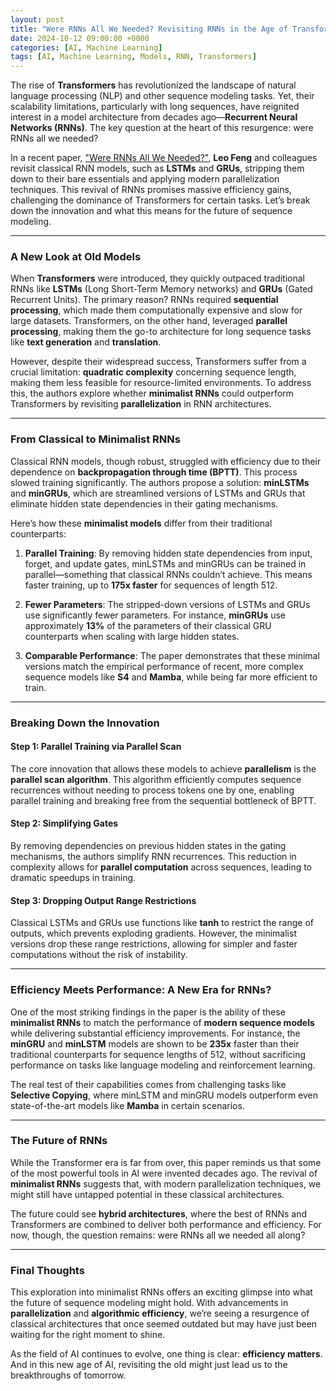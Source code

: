 ```yaml
---
layout: post
title: "Were RNNs All We Needed? Revisiting RNNs in the Age of Transformers"
date: 2024-10-12 09:00:00 +0000
categories: [AI, Machine Learning]
tags: [AI, Machine Learning, Models, RNN, Transformers]
---
```




The rise of **Transformers** has revolutionized the landscape of natural language processing (NLP) and other sequence modeling tasks. Yet, their scalability limitations, particularly with long sequences, have reignited interest in a model architecture from decades ago—**Recurrent Neural Networks (RNNs)**. The key question at the heart of this resurgence: were RNNs all we needed?

In a recent paper, ["Were RNNs All We Needed?"](https://arxiv.org/pdf/2410.01201), **Leo Feng** and colleagues revisit classical RNN models, such as **LSTMs** and **GRUs**, stripping them down to their bare essentials and applying modern parallelization techniques. This revival of RNNs promises massive efficiency gains, challenging the dominance of Transformers for certain tasks. Let’s break down the innovation and what this means for the future of sequence modeling.

---

### A New Look at Old Models

When **Transformers** were introduced, they quickly outpaced traditional RNNs like **LSTMs** (Long Short-Term Memory networks) and **GRUs** (Gated Recurrent Units). The primary reason? RNNs required **sequential processing**, which made them computationally expensive and slow for large datasets. Transformers, on the other hand, leveraged **parallel processing**, making them the go-to architecture for long sequence tasks like **text generation** and **translation**.

However, despite their widespread success, Transformers suffer from a crucial limitation: **quadratic complexity** concerning sequence length, making them less feasible for resource-limited environments. To address this, the authors explore whether **minimalist RNNs** could outperform Transformers by revisiting **parallelization** in RNN architectures.

---

### From Classical to Minimalist RNNs

Classical RNN models, though robust, struggled with efficiency due to their dependence on **backpropagation through time (BPTT)**. This process slowed training significantly. The authors propose a solution: **minLSTMs** and **minGRUs**, which are streamlined versions of LSTMs and GRUs that eliminate hidden state dependencies in their gating mechanisms.

Here’s how these **minimalist models** differ from their traditional counterparts:

1. **Parallel Training**: By removing hidden state dependencies from input, forget, and update gates, minLSTMs and minGRUs can be trained in parallel—something that classical RNNs couldn’t achieve. This means faster training, up to **175x faster** for sequences of length 512.
   
2. **Fewer Parameters**: The stripped-down versions of LSTMs and GRUs use significantly fewer parameters. For instance, **minGRUs** use approximately **13%** of the parameters of their classical GRU counterparts when scaling with large hidden states.

3. **Comparable Performance**: The paper demonstrates that these minimal versions match the empirical performance of recent, more complex sequence models like **S4** and **Mamba**, while being far more efficient to train.

---

### Breaking Down the Innovation

#### Step 1: **Parallel Training via Parallel Scan**

The core innovation that allows these models to achieve **parallelism** is the **parallel scan algorithm**. This algorithm efficiently computes sequence recurrences without needing to process tokens one by one, enabling parallel training and breaking free from the sequential bottleneck of BPTT.

#### Step 2: **Simplifying Gates**

By removing dependencies on previous hidden states in the gating mechanisms, the authors simplify RNN recurrences. This reduction in complexity allows for **parallel computation** across sequences, leading to dramatic speedups in training.

#### Step 3: **Dropping Output Range Restrictions**

Classical LSTMs and GRUs use functions like **tanh** to restrict the range of outputs, which prevents exploding gradients. However, the minimalist versions drop these range restrictions, allowing for simpler and faster computations without the risk of instability.

---

### Efficiency Meets Performance: A New Era for RNNs?

One of the most striking findings in the paper is the ability of these **minimalist RNNs** to match the performance of **modern sequence models** while delivering substantial efficiency improvements. For instance, the **minGRU** and **minLSTM** models are shown to be **235x** faster than their traditional counterparts for sequence lengths of 512, without sacrificing performance on tasks like language modeling and reinforcement learning.

The real test of their capabilities comes from challenging tasks like **Selective Copying**, where minLSTM and minGRU models outperform even state-of-the-art models like **Mamba** in certain scenarios.

---

### The Future of RNNs

While the Transformer era is far from over, this paper reminds us that some of the most powerful tools in AI were invented decades ago. The revival of **minimalist RNNs** suggests that, with modern parallelization techniques, we might still have untapped potential in these classical architectures.

The future could see **hybrid architectures**, where the best of RNNs and Transformers are combined to deliver both performance and efficiency. For now, though, the question remains: were RNNs all we needed all along?

---

### Final Thoughts

This exploration into minimalist RNNs offers an exciting glimpse into what the future of sequence modeling might hold. With advancements in **parallelization** and **algorithmic efficiency**, we’re seeing a resurgence of classical architectures that once seemed outdated but may have just been waiting for the right moment to shine.

As the field of AI continues to evolve, one thing is clear: **efficiency matters**. And in this new age of AI, revisiting the old might just lead us to the breakthroughs of tomorrow.
